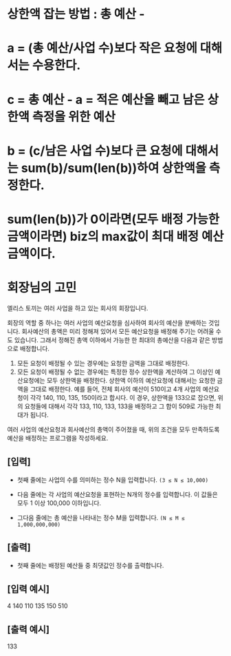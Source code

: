 # 상한액 잡는 방법 : 총 예산 - 
# a = (총 예산/사업 수)보다 작은 요청에 대해서는 수용한다.
# c =  총 예산 - a = 적은 예산을 빼고 남은 상한액 측정을 위한 예산 
# b = (c/남은 사업 수)보다 큰 요청에 대해서는 sum(b)/sum(len(b))하여 상한액을 측정한다.
# sum(len(b))가 0이라면(모두 배정 가능한 금액이라면) biz의 max값이 최대 배정 예산금액이다.

# 회장님의 고민

엘리스 토끼는 여러 사업을 하고 있는 회사의 회장입니다.

회장의 역할 중 하나는 여러 사업의 예산요청을 심사하여 회사의 예산을 분배하는 것입니다. 회사예산의 총액은 미리 정해져 있어서 모든 예산요청을 배정해 주기는 어려울 수도 있습니다. 그래서 정해진 총액 이하에서 가능한 한 최대의 총예산을 다음과 같은 방법으로 배정합니다.

1. 모든 요청이 배정될 수 있는 경우에는 요청한 금액을 그대로 배정한다.
2. 모든 요청이 배정될 수 없는 경우에는 특정한 정수 상한액을 계산하여 그 이상인 예산요청에는 모두 상한액을 배정한다. 상한액 이하의 예산요청에 대해서는 요청한 금액을 그대로 배정한다.
예를 들어, 전체 회사의 예산이 510이고 4개 사업의 예산요청이 각각 140, 110, 135, 150이라고 합시다. 이 경우, 상한액을 133으로 잡으면, 위의 요청들에 대해서 각각 133, 110, 133, 133을 배정하고 그 합이 509로 가능한 최대가 됩니다.

여러 사업의 예산요청과 회사예산의 총액이 주어졌을 때, 위의 조건을 모두 만족하도록 예산을 배정하는 프로그램을 작성하세요.

## [입력]
- 첫째 줄에는 사업의 수를 의미하는 정수 N을 입력합니다.
```(3 ≤ N ≤ 10,000)```

- 다음 줄에는 각 사업의 예산요청을 표현하는 N개의 정수를 입력합니다. 이 값들은 모두 1 이상 100,000 이하입니다.
- 그다음 줄에는 총 예산을 나타내는 정수 M을 입력합니다.
```(N ≤ M ≤ 1,000,000,000)```

## [출력]
- 첫째 줄에는 배정된 예산들 중 최댓값인 정수를 출력합니다.

## [입력 예시]
4
140 110 135 150
510

## [출력 예시]
133